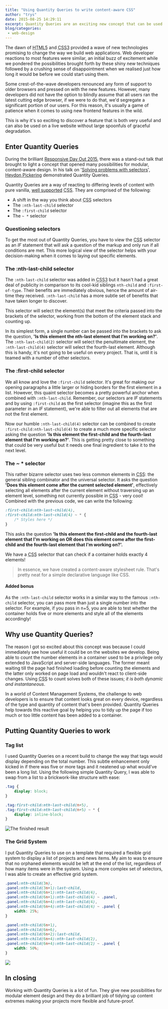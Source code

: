 ```yaml
---
title: "Using Quantity Queries to write content-aware CSS"
author: "trys"
date: 2015-08-25 14:29:11
excerpt: Quantity Queries are an exciting new concept that can be used to create content-aware styles on your website.
blog/categories: 
 - web-design
---
```


The dawn of <abbr title="HyperText Markup Language">HTML5</abbr> and <abbr title="Cascading Style Sheets">CSS3</abbr> provided a wave of new technologies promising to change the way we build web applications. Web developer reactions to most features were similar, an initial buzz of excitement while we pondered the possibilities brought forth by these shiny new techniques followed by a crushing sense of disappointment when we realised just how long it would be before we could start using them.

Some crest-of-the-wave developers renounced any form of support to older browsers and pressed on with the new features. However, many developers did not have the option to blindly assume that all users ran the latest cutting edge browser, if we were to do that, we'd segregate a significant portion of our users. For this reason, it's usually a game of patience when it comes to using new frontend features in the wild.

This is why it's so exciting to discover a feature that is both very useful and can also be used on a live website without large spoonfuls of graceful degradation.

## Enter Quantity Queries

During the brilliant [Responsive Day Out 2015](http://responsiveconf.com/2015/), there was a stand-out talk that brought to light a concept that opened many possibilities for modular, content-aware design. In his talk on '[Solving problems with selectors](http://www.fivesimplesteps.com/products/solving-problems-with-selectors)', [Heydon Pickering](http://heydonworks.com/) demonstrated Quantity Queries.

Quantity Queries are a way of reacting to differing levels of content with pure vanilla, [well supported](http://caniuse.com/#search=nth-last-child) <abbr title="Cascading Style Sheets">CSS</abbr>. They are comprised of the following:

- A shift in the way you think about <abbr title="Cascading Style Sheets">CSS</abbr> selectors
- The `:nth-last-child` selector
- The `:first-child` selector
- The `~ *` selector



### Questioning selectors

To get the most out of Quantity Queries, you have to view the <abbr title="Cascading Style Sheets">CSS</abbr> selector as an <var>IF</var> statement that will ask a question of the markup and only run if all conditions are met. This more logical view of the selector helps with your decision-making when it comes to laying out specific elements.

### The :nth-last-child selector

The `:nth-last-child` selector was added in <abbr title="Cascading Style Sheets">CSS3</abbr> but it hasn't had a great deal of publicity in comparison to its cool-kid siblings `nth-child` and `:first-of-type`. Their benefits are immediately obvious, hence the amount of air-time they received. `:nth-last-child` has a more subtle set of benefits that have taken longer to discover.

This selector will select the element(s) that meet the criteria passed into the brackets of the selector, working from the bottom of the element stack and counting up.

In its simplest form, a single number can be passed into the brackets to ask the question, __'Is this element the nth-last element that I'm working on?'__. The `:nth-last-child(2)` selector will select the penultimate element, the `:nth-last-child(4)` selector will select the fourth-last element. Although this is handy, it's not going to be useful on every project. That is, until it is teamed with a number of other selectors.

### The :first-child selector

We all know and love the `:first-child` selector. It's great for making our opening paragraphs a little larger or hiding borders for the first element in a list. However, this quaint selector becomes a pretty powerful anchor when combined with `:nth-last-child`. Remember, our selectors are <var>IF</var> statements and by using `:first-child` as the first selector (imagine this as the first parameter in an <var>IF</var> statement), we're able to filter out all elements that are not the first element.

Now our humble `:nth-last-child(4)` selector can be combined to create `:first-child:nth-last-child(4)` to create a much more specific selector asking the question __'Is this element the first-child and the fourth-last element that I'm working on?'__. This is getting pretty close to something that could be very useful but it needs one final ingredient to take it to the next level.

### The ~ * selector

This rather bizarre selector uses two less common elements in <abbr title="Cascading Style Sheets">CSS</abbr>: the general sibling combinator and the universal selector. It asks the question __'Does this element come after the current selected element'__, effectively selecting all elements after the current element without traversing up an element level, something not currently possible in <abbr title="Cascading Style Sheets">CSS</abbr> - very cool! Combined with the previous code, we can write the following:

```css
:first-child:nth-last-child(4),
:first-child:nth-last-child(4) ~ * {
	/* Styles here */
}
```

This asks the question __'Is this element the first-child and the fourth-last element that I'm working on OR does this element come after the first-child and the fourth-last element that I'm working on?'.__

We have a <abbr title="Cascading Style Sheets">CSS</abbr> selector that can check if a container holds exactly 4 elements!

> In essence, we have created a content-aware stylesheet rule. That's pretty neat for a simple declarative language like CSS.


#### Added bonus

As the `:nth-last-child` selector works in a similar way to the famous `:nth-child` selector, you can pass more than just a single number into the selector. For example, if you pass in n+5, you are able to test whether the container holds five or more elements and style all of the elements accordingly!

## Why use Quantity Queries?

The reason I got so excited about this concept was because I could immediately see how useful it could be on the websites we develop. Being able to count the number elements in a container used to be a privilege only extended to JavaScript and server-side languages. The former meant waiting till the page had finished loading before counting the elements and the latter only worked on page load and wouldn't react to client-side changes. Using <abbr title="Cascading Style Sheets">CSS</abbr> to count solves both of these issues; *it is both dynamic and instantaneous*.

In a world of Content Management Systems, the challenge to web developers is to ensure that content looks great on every device, regardless of the type and quantity of content that's been provided. Quantity Queries help towards this reactive goal by helping you to tidy up the page if too much or too little content has been added to a container.

## Putting Quantity Queries to work


### Tag list

I used Quantity Queries on a recent build to change the way that tags would display depending on the total number. This subtle enhancement only kicked in if there was five or more tags and it neatened up what would've been a long list. Using the following simple Quantity Query, I was able to swap from a list to a brickwork-like structure with ease:

```css
.tag {
	display: block;
}

.tag:first-child:nth-last-child(n+5),
.tag:first-child:nth-last-child(n+5) ~ * {
	display: inline-block;
}
```

![](images/blog/query.gif "The finished result")

### The Grid System

I put Quantity Queries to use on a template that required a flexible grid system to display a list of projects and news items. My aim to was to ensure that no orphaned elements would be left at the end of the list, regardless of how many items were in the system. Using a more complex set of selectors, I was able to create an effective grid system.

```css
.panel:nth-child(3n),
.panel:nth-child(3n+1):last-child,
.panel:nth-child(6n+1):nth-last-child(4),
.panel:nth-child(6n+1):nth-last-child(4) ~ .panel,
.panel:nth-child(6n+4):nth-last-child(4),
.panel:nth-child(6n+4):nth-last-child(4) ~ .panel {
	width: 25%;
}

.panel:nth-child(6n+1),
.panel:nth-child(6n+6),
.panel:nth-child(6n+2):last-child,
.panel:nth-child(6n+4):nth-last-child(2),
.panel:nth-child(6n+4):nth-last-child(2) ~ .panel {
	width: 50%;
}
```

![](images/blog/grid.gif)

## In closing

Working with Quantity Queries is a lot of fun. They give new possibilities for modular element design and they do a brilliant job of tidying up content extremes making your projects more flexible and future-proof.


